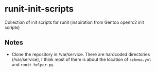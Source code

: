 runit-init-scripts
==================

Collection of init scripts for runit (inspiration from Gentoo openrc2 init scripts)


Notes
-----

*   Clone the repository in /var/service.
    There are hardcoded directories (/var/service), I think most of them is about the location of `schema.yml` and `runit_helper.py`.

